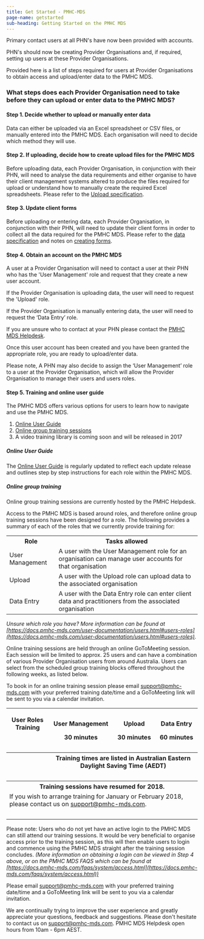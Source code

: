 ```yaml
---
title: Get Started - PMHC-MDS
page-name: getstarted
sub-heading: Getting Started on the PMHC MDS
---
```

Primary contact users at all PHN's have now been provided with accounts.

PHN's should now be creating Provider Organisations and, if required, setting
up users at these Provider Organisations.

Provided here is a list of steps required for users at Provider Organisations
to obtain access and upload/enter data to the PMHC MDS.

### <a id="steps"></a>What steps does each Provider Organisation need to take before they can upload or enter data to the PMHC MDS?

#### <a id="step1"></a>Step 1. Decide whether to upload or manually enter data

Data can either be uploaded via an Excel spreadsheet or CSV files, or manually entered into the PMHC MDS. Each organisation will need to decide which method they will use.

#### <a id="step2"></a>Step 2. If uploading, decide how to create upload files for the PMHC MDS

Before uploading data, each Provider Organisation, in conjunction with their PHN,
will need to analyse the data requirements and either organise
to have their client management systems altered to produce the files required
for upload or understand how to manually create the required Excel spreadsheets.
Please refer to the [Upload specification](https://docs.pmhc-mds.com/data-specification/upload-specification.html).

#### <a id="step3"></a>Step 3. Update client forms

Before uploading or entering data, each Provider Organisation, in conjunction with their PHN,
will need to update their client forms in order to collect all
the data required for the PMHC MDS. Please refer to the [data specification](https://docs.pmhc-mds.com/data-specification/)
and notes on [creating forms](https://docs.pmhc-mds.com/data-specification/form-creation.html).

#### <a id="step4"></a>Step 4. Obtain an account on the PMHC MDS

A user at a Provider Organisation will need to contact a user at their PHN who has the 'User Management' role and request that they create a new user account.

If the Provider Organisation is uploading data, the user will need to request the 'Upload' role.

If the Provider Organisation is manually entering data, the user will need to request the ‘Data Entry’ role.

If you are unsure who to contact at your PHN please contact the [PMHC MDS Helpdesk](mailto:support@pmhc-mds.com).

Once this user account has been created and you have been granted the appropriate role, you are ready to upload/enter data.

Please note, A PHN may also decide to assign the ‘User Management’ role to a user at the Provider Organisation, which will allow the Provider Organisation to manage their users and users roles.

#### <a id="step5"></a>Step 5. Training and online user guide

The PMHC MDS offers various options for users to learn how to navigate and use the PMHC MDS.

1. [Online User Guide](#user_guide)
2. [Online group training sessions](#group_training)
3. A video training library is coming soon and will be released in 2017

##### <a id="user_guide"></a>Online User Guide

The [Online User Guide](https://docs.pmhc-mds.com/user-documentation/index.html)
is regularly updated to reflect each update release and outlines
step by step instructions for each role within the PMHC MDS.

##### <a id="group_training"></a>Online group training

Online group training sessions are currently hosted by the PMHC Helpdesk.

Access to the PMHC MDS is based around roles, and therefore online group
training sessions have been designed for a role. The following provides a
summary of each of the roles that we currently provide training for:

<table class="table-bordered">
  <tr>
    <th>Role</th>
    <th>Tasks allowed</th>
  </tr>
  <tr>
    <td>User Management</td>
    <td>A user with the User Management role for an organisation can manage user accounts for that organisation</td>
  </tr>
  <tr>
    <td>Upload</td>
    <td>A user with the Upload role can upload data to the associated organisation</td>
  </tr>
  <tr>
    <td>Data Entry</td>
    <td>A user with the Data Entry role can enter client data and practitioners from the associated organisation</td>
  </tr>
</table>

*Unsure which role you have? More information can be found at [https://docs.pmhc-mds.com/user-documentation/users.html#users-roles](https://docs.pmhc-mds.com/user-documentation/users.html#users-roles).*

Online training sessions are held through an online GoToMeeting session. Each
session will be limited to approx. 25 users and can have a combination of
various Provider Organisation users from around Australia. Users can select
from the scheduled group training blocks offered throughout the following weeks,
as listed below.

To book in for an online training session please email [support@pmhc-mds.com](mailto:support@pmhc-mds.com)
with your preferred training date/time and a GoToMeeting link will be sent to
you via a calendar invitation.

<table class="table-bordered">
  <tr>
    <th><p>User Roles Training</p><p>&nbsp;</p></th>
    <th><p>User Management</p><p>30 minutes</p></th>
    <th><p>Upload</p><p>30 minutes</p></th>
    <th><p>Data Entry</p><p>60 minutes</p></th>
  </tr>
  <tr>
    <th>&nbsp;</th>
    <th colspan="3">Training times are listed in Australian Eastern Daylight Saving Time (AEDT)</th>
  </tr>
  <tr>
    <td colspan="4">&nbsp;</td>
  </tr>
  <tr>
    <th colspan="4">Training sessions have resumed for 2018.</th>
  </tr>
  <tr>
    <td colspan="4">If you wish to arrange training for
    January or February 2018, please contact us
    on <a href="mailto:support@pmhc-mds.com">support@pmhc-mds.com</a>.</td>
  </tr>  
  <tr>
    <td colspan="4">&nbsp;</td>
  </tr>
</table>

Please note: Users who do not yet have an active login to the PMHC MDS can
still attend our training sessions. It would be very beneficial to organise
access prior to the training session, as this will then enable users to login
and commence using the PMHC MDS straight after the training session concludes.
*(More information on obtaining a login can be viewed in Step 4 above, or on
the PMHC MDS FAQS which can be found at [https://docs.pmhc-mds.com/faqs/system/access.html](https://docs.pmhc-mds.com/faqs/system/access.html))*

Please email [support@pmhc-mds.com](mailto:support@pmhc-mds.com) with your preferred training date/time and
a GoToMeeting link will be sent to you via a calendar invitation.

We are continually trying to improve the user experience and greatly appreciate
your questions, feedback and suggestions. Please don't hesitate to contact us
on [support@pmhc-mds.com](mailto:support@pmhc-mds.com). PMHC MDS Helpdesk open
hours from 10am - 6pm AEST.  
